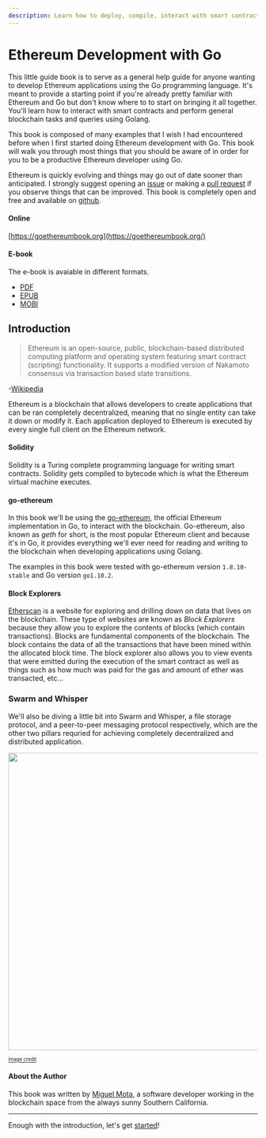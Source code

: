```yaml
---
description: Learn how to deploy, compile, interact with smart contracts, send transactions, use the swarm and whisper protocols, and much more with this little guide book on Ethereum Development with Go.
---
```


# Ethereum Development with Go

This little guide book is to serve as a general help guide for anyone wanting to develop Ethereum applications using the Go programming language. It's meant to provide a starting point if you're already pretty familiar with Ethereum and Go but don't know where to to start on bringing it all together. You'll learn how to interact with smart contracts and perform general blockchain tasks and queries using Golang.

This book is composed of many examples that I wish I had encountered before when I first started doing Ethereum development with Go. This book will walk you through most things that you should be aware of in order for you to be a productive Ethereum developer using Go.

Ethereum is quickly evolving and things may go out of date sooner than anticipated. I strongly suggest opening an [issue](https://github.com/miguelmota/ethereum-development-with-go-book/issues) or making a [pull request](https://github.com/miguelmota/ethereum-development-with-go-book/pulls) if you observe things that can be improved. This book is completely open and free and available on [github](https://github.com/miguelmota/ethereum-development-with-go-book).

#### Online

[https://goethereumbook.org](https://goethereumbook.org/)

#### E-book

The e-book is avaiable in different formats.

- [PDF](https://goethereumbook.org/ethereum-development-with-go.pdf)
- [EPUB](https://goethereumbook.org/ethereum-development-with-go.epub)
- [MOBI](https://goethereumbook.org/ethereum-development-with-go.mobi)

## Introduction

> Ethereum is an open-source, public, blockchain-based distributed computing platform and operating system featuring smart contract (scripting) functionality. It supports a modified version of Nakamoto consensus via transaction based state transitions.

-[Wikipedia](https://en.wikipedia.org/wiki/Ethereum)

Ethereum is a blockchain that allows developers to create applications that can be ran completely decentralized, meaning that no single entity can take it down or modify it. Each application deployed to Ethereum is executed by every single full client on the Ethereum network.

#### Solidity

Solidity is a Turing complete programming language for writing smart contracts. Solidity gets compiled to bytecode which is what the Ethereum virtual machine executes.

#### go-ethereum

In this book we'll be using the [go-ethereum](https://github.com/ethereum/go-ethereum), the official Ethereum implementation in Go, to interact with the blockchain. Go-ethereum, also known as *geth* for short, is the most popular Ethereum client and because it's in Go, it provides everything we'll ever need for reading and writing to the blockchain when developing applications using Golang.

The examples in this book were tested with go-ethereum version `1.8.10-stable` and Go version `go1.10.2`.

#### Block Explorers

[Etherscan](https://etherscan.io/) is a website for exploring and drilling down on data that lives on the blockchain. These type of websites are known as *Block Explorers* because they allow you to explore the contents of blocks (which contain transactions). Blocks are fundamental components of the blockchain. The block contains the data of all the transactions that have been mined within the allocated block time. The block explorer also allows you to view events that were emitted during the execution of the smart contract as well as things such as how much was paid for the gas and amount of ether was transacted, etc...

### Swarm and Whisper

We'll also be diving a little bit into Swarm and Whisper, a file storage protocol, and a peer-to-peer messaging protocol respectively, which are the other two pillars requried for achieving completely decentralized and distributed application.

<img src="https://user-images.githubusercontent.com/168240/41317815-2e287afe-6e4b-11e8-89d8-4ec959988b64.png" width="600"/>

<sup><sub><a href="https://ethereum.stackexchange.com/a/388/5093">image credit</a></sub></sup>

#### About the Author

This book was written by [Miguel Mota](https://github.com/miguelmota), a software developer working in the blockchain space from the always sunny Southern California.

---

Enough with the introduction, let's get [started](../client)!
